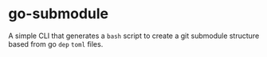 # go-submodule

A simple CLI that generates a `bash` script to create a git submodule structure based from go `dep` `toml` files.
